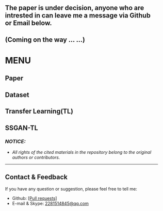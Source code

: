 ## The paper is under decision, anyone who are intrested in can leave me a message via Github or Email below. 
## (Coming on the way ... ...)



# MENU
## Paper

## Dataset

## Transfer Learning(TL)

## SSGAN-TL













### *NOTICE:*
- *All rights of the cited materials in the repository belong to the original authors or contributors.*

---
## Contact & Feedback
If you have any question or suggestion, please feel free to tell me:
- Github: [[Pull requests]](https://github.com/mikelu-shanghai/TypicalCNN-ModelEvolution/pulls)
- E-mail & Skype: 2281514845@qq.com
